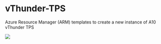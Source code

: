 # vThunder-TPS
Azure Resource Manager (ARM) templates to create a new instance of A10 vThunder TPS

<a href="https://portal.azure.com/#create/Microsoft.Template/uri/https%3A%2F%2Fraw.githubusercontent.com%2Fthirdjal%2FvThunder-TPS%2Fmaster%2Fazuredeploy.json" target="_blank">
    <img src="http://azuredeploy.net/deploybutton.png"/>
</a>

